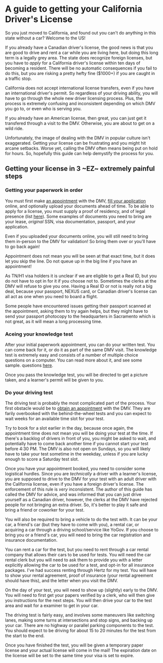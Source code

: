 # A guide to getting your California Driver's License

So you just moved to California, and found out you can't do anything in this state without a car? Welcome to the US!

If you already have a Canadian driver's license, the good news is that you are good to drive and rent a car while you are living here, but doing this long term is a legally grey area. The state does recognize foreign licenses, but you have to *apply* for a California driver's license within ten days of becoming a resident. There will be no automatic consequences if you fail to do this, but you are risking a pretty hefty fine ($1000+) if you are caught in a traffic stop.

California does not accept international license transfers, even if you have an international driver's permit. So regardless of your driving ability, you will have to go through the whole new driver licensing process. Plus, the process is extremely confusing and inconsistent depending on which DMV you go to, or even who is serving you.

If you already have an American license, then great, you can just get it transfered through a visit to the DMV. Otherwise, you are about to get on a wild ride.

Unfortunately, the image of dealing with the DMV in popular culture isn't exaggerated. Getting your license can be frustrating and you might hit arcane setbacks. Worse yet, calling the DMV often means being put on hold for hours. So, hopefully this guide can help demystify the process for you.

## Getting your license in 3 ~EZ~ extremely painful steps


### Getting your paperwork in order

You must first make [an appointment](https://www.dmv.ca.gov/portal/make-an-appointment/) with the DMV, [fill your application](https://www.dmv.ca.gov/portal/driver-licenses-identification-cards/dl-id-online-app-edl-44/) online, and optionally upload your documents ahead of time. To be able to apply for a license, you must supply a proof of residency, and of legal presence (list [here](https://www.dmv.ca.gov/portal/driver-licenses-identification-cards/real-id/how-do-i-get-a-real-id/real-id-checklist/)). Some examples of documents you need to bring are your lease, *original* SSN, visa documentation, passport, and your application.

Even if you uploaded your documents online, you will still need to bring them in-person to the DMV for validation! So bring them over or you'll have to go back again!

Appointment does not mean you will be seen at that exact time, but it does let you skip the line. Do not queue up in the big line if you have an appointment!

As TN/H1 visa holders it is unclear if we are eligible to get a Real ID, but you do not have to opt in for it if you choose not to. Sometimes the clerks at the DMV will refuse to give you one. Having a Real ID or not is really not a big deal, because your passport, NEXUS card, or Canadian driver's license can all act as one when you need to board a flight.

Some people have encountered issues getting their passport scanned at the appointment, asking them to try again helps, but they might have to send your passport photocopy to the headquarters in Sacramento which is not great, as it will mean a long processing time.

### Aceing your knowledge test
After your initial paperwork appointment, you can do your written test. You can come back for it, or do it as part of the same DMV visit. The knowledge test is extremely easy and consists of a number of multiple choice questions on a computer. You can read more about it, and see some sample. questions [here](https://www.dmv.ca.gov/portal/driver-licenses-identification-cards/preparing-for-knowledge-and-drive-tests/).

Once you pass the knowledge test, you will be directed to get a picture taken, and a learner's permit will be given to you.


### Do your driving test

The driving test is probably the most complicated part of the process. Your first obstacle would be to [obtain an appointment](https://www.dmv.ca.gov/wasapp/foa/findDriveTest.do) with the DMV. They are farily overbooked with the behind-the-wheel tests and you can expect to wait weeks for an available time slot for your test.

Try to book for a slot earlier in the day, because once again, the appointment time does not mean you will be doing your test at the time. If there's a backlog of drivers in front of you, you might be asked to wait, and potentially have to come back another time if you cannot start your test before 4:30 PM. The DMV is also not open on Sundays, so you will likely have to take your test sometime in the weekday, unless if you are lucky enough to score a Saturday test slot.

Once you have your appointment booked, you need to consider some logistical hurdles. Since you are _technically_ a driver with a learner's license, you are supposed to drive to the DMV for your test with an adult driver with the California license, even if you have a foreign driver's license. The enforcement of this rule is *very* inconsistent. The author of this guide has called the DMV for advice, and was informed that you can just drive yourself as a Canadian driver, however, the clerks at the DMV have rejected people for not bringing an extra driver. So, it's better to play it safe and bring a friend or coworker for your test.

You will also be required to bring a vehicle to do the test with. It can be your car, a friend's car (but they have to come with you), a rental car, or acquiring a car through a driving school/service like YoGov. If you choose to bring you or a friend's car, you will need to bring the car registration and insurance documentation. 

You can rent a car for the test, but you need to rent through a car rental company that allows their cars to be used for tests. You will need the car rental clerk but you will need to ask them to provide you with a letter explicitly allowing the car to be used for a test, and opt-in for all insurance packages. I've had success renting through Hertz for my test. You will have to show your rental agreement, proof of insurance (your rental agreement should have this), and the letter when you visit the DMV.

On the day of your test, you will need to show up (slightly) early to the DMV. You will need to first get your papers verified by a clerk, who will then give you instructions for the next steps. You will then drive your car to the test area and wait for a examiner to get in your car. 

The driving test is fairly easy, and involves some maneuvers like switching lanes, making some turns at intersections and stop signs, and backing up your car. There are no highway or parallel parking components to the test. You should expect to be driving for about 15 to 20 minutes for the test from the start to the end.

Once you have finished the test, you will be given a temporary paper license and your actual license will come in the mail! The expiration date on the license will be set to the same time your visa is set to expire.


